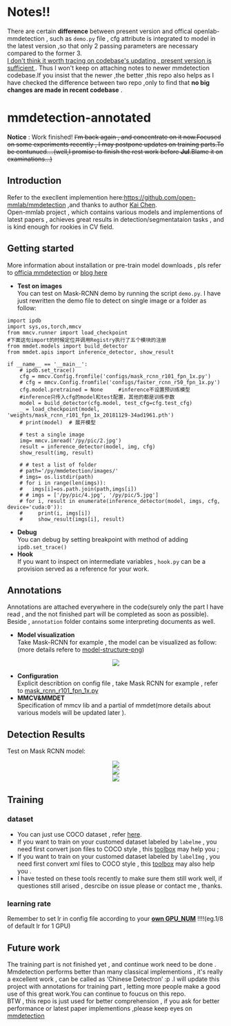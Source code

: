 # Notes!!
There are certain **difference** between present version and offical openlab-mmdetection , such as `demo.py` file ,  cfg attribute is integrated to model in the latest version ,so that only 2 passing parameters are necessary compared to the former 3.<br>
<u>I don't think it worth tracing on codebase's updating , present version is sufficient </u>. Thus I won't keep on attaching notes to newer mmdetection codebase.If you insist that the newer ,the better ,this repo also helps as I have checked the difference between two repo ,only to find that **no big changes are made in recent codebase** .  
# mmdetection-annotated 
**Notice** : Work finished! ~~I'm back again , and concentrate on it now.Focused on some experiments recently , I may postpone updates on training parts.To be contunued....(well,I promise to finish the rest work before **Jul**.Blame it on examinations...)~~</br>
## Introduction
Refer to the execllent implemention here:https://github.com/open-mmlab/mmdetection ,and thanks to author [Kai Chen](https://github.com/hellock).</br>
Open-mmlab project , which contains various models and implementions of latest papers , achieves great results in detection/segmentataion tasks , and is kind enough for rookies in CV field.</br>
## Getting started
More information about installation or pre-train model downloads , pls refer to [officia mmdetection](https://github.com/open-mmlab/mmdetection) or [blog here](https://blog.csdn.net/mingqi1996/article/details/88091802)</br>
* **Test on images</br>**
You can test on Mask-RCNN demo by running the script `demo.py`.
I have just rewritten the demo file to detect on single image or a folder as follow:
```
import ipdb
import sys,os,torch,mmcv
from mmcv.runner import load_checkpoint
#下面这句import的时候定位并调用Registry执行了五个模块的注册
from mmdet.models import build_detector	
from mmdet.apis import inference_detector, show_result

if __name__ == '__main__':
	# ipdb.set_trace()
	cfg = mmcv.Config.fromfile('configs/mask_rcnn_r101_fpn_1x.py')
	# cfg = mmcv.Config.fromfile('configs/faster_rcnn_r50_fpn_1x.py')
	cfg.model.pretrained = None		#inference不设置预训练模型
	#inference只传入cfg的model和test配置，其他的都是训练参数
	model = build_detector(cfg.model, test_cfg=cfg.test_cfg)
	_ = load_checkpoint(model, 'weights/mask_rcnn_r101_fpn_1x_20181129-34ad1961.pth')
	# print(model)  # 展开模型

	# test a single image
	img= mmcv.imread('/py/pic/2.jpg')
	result = inference_detector(model, img, cfg)
	show_result(img, result)

	# # test a list of folder
	# path='/py/mmdetection/images/'
	# imgs= os.listdir(path)
	# for i in range(len(imgs)):
	# 	imgs[i]=os.path.join(path,imgs[i])
	# # imgs = ['/py/pic/4.jpg', '/py/pic/5.jpg']
	# for i, result in enumerate(inference_detector(model, imgs, cfg, device='cuda:0')):
	#     print(i, imgs[i])
	#     show_result(imgs[i], result)

```
* **Debug**</br>
You can debug by setting breakpoint with method of adding `ipdb.set_trace()`
* **Hook**</br>
If you want to inspect on intermediate variables , `hook.py` can be a provision served as a reference for your work.
## Annotations
Annotations are attached everywhere in the code(surely only the part I have read , and the not finished part will be completed as soon as possible). Beside , `annotation` folder contains some interpreting documents as well.</br>
* **Model visualization**</br>
Take Mask-RCNN for example , the model can be visualized as follow:(more details refere to [model-structure-png](https://github.com/ming71/mmdetection-annotated/blob/master/annotation/model_vis/maskrcnn-model-inference.png))
<div align=center><img src="https://github.com/ming71/mmdetection-annotated/blob/master/annotation/model_vis/inference.png"/></div>

* **Configuration**</br>
Explicit describtion on config file , take Mask RCNN for example , refer to [mask_rcnn_r101_fpn_1x.py](https://github.com/ming71/mmdetection-annotated/blob/master/annotation/mask_rcnn_r101_fpn_1x.py)</br>
* **MMCV&MMDET**</br>
Specification of mmcv lib and a partial of mmdet(more details about various models will be updated later ).</br>

## Detection Results</br>
Test on Mask RCNN model:</br>
<div align=center><img src="https://github.com/ming71/mmdetection-annotated/blob/master/outputs/_s1019.png"/></div>
<div align=center><img  src="https://github.com/ming71/mmdetection-annotated/blob/master/outputs/_screenshot_02.04.2019.png"/></div>
<div align=center><img  src="https://github.com/ming71/mmdetection-annotated/blob/master/outputs/_screenshot_071019.png"/></div>


## Training</br>
### **dataset**<br>
- You can just use COCO dataset , refer [here](https://blog.csdn.net/mingqi1996/article/details/88091802).<br>
- If you want to train on your customed dataset labeled by `labelme` , you need first convert json files to COCO style , this [toolbox](https://github.com/ming71/toolbox) may help you ;<br>
- If you want to train on your customed dataset labeled by `labelImg` , you need first convert xml files to COCO style , this [toolbox](https://github.com/ming71/toolbox) may also help you .<br>
- I have tested on these tools recently to make sure them still work well, if questiones still arised , desrcibe on issue please or contact me , thanks.<br>

### learning rate
Remember to set lr in config file according to your <u>**own GPU_NUM**</u> !!!!(eg.1/8 of default lr for 1 GPU)

## Future work</br>
The training part is not finished yet , and continue work need to be done . Mmdetection performs better than many classical implementions , it's really a excellent work , can be called as ‘Chinese Detectron’ :p .I will update this project with annotations for training part , letting more people make a good use of this great work.You can continue to foucus on this repo.</br>
BTW , this repo is just used for better comprehension , if you ask for better performance or latest paper implementions ,please keep eyes on [mmdetection](https://github.com/open-mmlab/mmdetection)</br>

